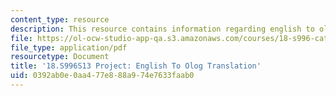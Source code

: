 ```yaml
---
content_type: resource
description: This resource contains information regarding english to olog transation.
file: https://ol-ocw-studio-app-qa.s3.amazonaws.com/courses/18-s996-category-theory-for-scientists-spring-2013/0392ab0e0aa477e888a974e7633faab0_MIT18_S996S13_Eng2Ologs.pdf
file_type: application/pdf
resourcetype: Document
title: '18.S996S13 Project: English To Olog Translation'
uid: 0392ab0e-0aa4-77e8-88a9-74e7633faab0
---
```

